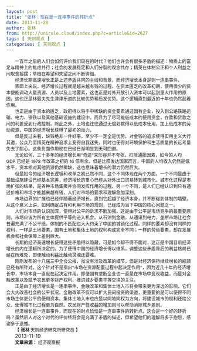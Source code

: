 ```yaml
---
layout: post
title: "张林：现在是一连串事件的转折点"
date: 2013-11-28
author: 张林
from: http://unirule.cloud/index.php?c=article&id=2627
tags: [ 天则观点 ]
categories: [ 天则观点 ]
---
```


<div class="article">
 <div class="body-text">
  <div style="text-indent:18.0pt;">
   <span style="font-size:9.0pt;">
    一百年之后的人们会如何评价我们现在的时代？他们也许会有很多矛盾的描述：物质上的富足与精神上的焦虑并行；社会的发展稳定和人们分裂的观念共存；精英在体制公正和个人利益之间取舍摇摆；草根在希望和失望之间不断徘徊。
   </span>
  </div>
  <div style="text-indent:18.0pt;">
  </div>
  <div style="text-indent:18.0pt;">
   <span style="font-size:9.0pt;">
    经济长期高速增长正是上述矛盾共同的主线和背景，而经济增长本身是则一连串事件。
   </span>
  </div>
  <div style="text-indent:18.0pt;">
  </div>
  <div style="text-indent:18.0pt;">
   <span style="font-size:9.0pt;">
    表面上来说，经济增长过程就是越来越有钱的过程。在资本匮乏的改革初期，使用很少的资本便能调动大量资源、人员以及土地要素，这也正是对外开放引入资本可以起到重大作用的原因，这也正是林毅夫先生津津乐道的比较优势和后发优势。这个逻辑直到最近的十年也仍然起着作用。
   </span>
  </div>
  <div style="text-indent:18.0pt;">
  </div>
  <div style="text-indent:18.0pt;">
   <span style="font-size:9.0pt;">
    也正是由于资本的匮乏，政府得以将手中稀缺的资金要素通过国有企业，投入到公路铁路运输、电力、钢铁以及其他基础设施的建设中。而且为了尽可能低成本的使用资金，存款和贷款之间的利差受到行政控制。除此之外，土地也往往通过无偿划拨得以低成本使用。加上低成本的劳动资源，中国的经济增长获得了最初的动力。
   </span>
  </div>
  <div style="text-indent:18.0pt;">
  </div>
  <div style="text-indent:18.0pt;">
   <span style="font-size:9.0pt;">
    但是反过来看，缺钱绝非一件好事，至少不一定全是优势。对金钱的追求使得实用主义大行其道，公众乃至精英在精神追求上变得自我迷失，同时也使得对环境保护和生活质量的长远考量失去了耐心。这些负面作用现在已经日渐明显到无可回避。
   </span>
  </div>
  <div style="text-indent:18.0pt;">
  </div>
  <div style="text-indent:18.0pt;">
   <span style="font-size:9.0pt;">
    无论如何，三十多年的经济增长用"奇迹"来形容并不夸张。扣除通胀因素，如今的人均
   </span>
   <span style="font-size:9.0pt">
    GDP
   </span>
   <span style="font-size:9.0pt;">
    已经是
   </span>
   <span style="font-size:9.0pt">
    1978
   </span>
   <span style="font-size:9.0pt;">
    年改革之初的
   </span>
   <span style="font-size:9.0pt">
    16
   </span>
   <span style="font-size:9.0pt;">
    倍有余。但是比照发达国家而言，中国的人均收入仍然是低水平，资本相对其他资源仍然稀缺，这也意味着增长的潜力仍然巨大。
   </span>
  </div>
  <div style="text-indent:18.0pt;">
  </div>
  <div style="text-indent:18.0pt;">
   <span style="font-size:9.0pt;">
    但是如今的经济增长逻辑和改革之初已然不同，这个不同体现在两个方面。一个不同是由于基础设施建设已经基本完善，经济增长的重心已经从对外出口贸易转到城市化。城市化过程是市场扩张的结果，是各种市场集聚并协同发挥作用的过程。另一个不同，是人们已经认识到只有通过价格和市场才能越来越有钱，人们对市场的要求和理解愈加深刻。
   </span>
  </div>
  <div style="text-indent:18.0pt;">
  </div>
  <div style="text-indent:18.0pt;">
   <span style="font-size:9.0pt;">
    市场边界的扩展也已经伴随着经济增长，直到它超越了经济本身，并不断碰到体制的墙壁。从这个意义上讲，如何确定占有和利用市场的规则，已经成为当下中国的核心问题之一。
   </span>
  </div>
  <div style="text-indent:18.0pt;">
  </div>
  <div style="text-indent:18.0pt;">
   <span style="font-size:9.0pt;">
    人们对市场的认识加深，使得对公平的诉求不断加强。这是由于公平是市场竞争的最重要原则，市场应该为所有主体提供平等的进入机会。从石油到金融，从通讯到电力，垄断市场让社会普遍充满了不公平感。体制的不匹配也大大约束了中国的城镇化过程。同样的要素却没有同样的权利，一样是土地要素，国有土地和集体土地的权利构成完全不同；一样的劳动要素，却在发展机会和社会保障上差别巨大。
   </span>
  </div>
  <div style="text-indent:18.0pt;">
  </div>
  <div style="text-indent:18.0pt;">
   <span style="font-size:9.0pt;">
    长期的经济高速增长使得这些矛盾得以隐藏，可是如今却不得不面对，这正是中国目前经济增长的内在逻辑所决定的。为了使得中国的经济增长得以维系，调整这些矛盾背后的利益格局已经在所难免，即便触动利益比触动灵魂还要难。
   </span>
  </div>
  <div style="text-indent:18.0pt;">
  </div>
  <div style="text-indent:18.0pt;">
   <span style="font-size:9.0pt;">
    刚刚发布的十八届三中全会公报，虽没有涉及改革的细节，但是对经济保持继续增长的瓶颈已经有所针对。这个针对不是指出"市场在资源配置过程中起决定作用"，因为近几十年的经济增长中，市场本身一直就在起决定作用，即便国有垄断企业也一直是在市场中变现收益，而是对金融改革以及赋予农民更多财产权利、推进城乡要素平等交换的关注。
   </span>
  </div>
  <div style="text-indent:18.0pt;">
  </div>
  <div style="text-indent:18.0pt;">
   <span style="font-size:9.0pt;">
    正是由于经济增长是一连串事件，金融改革和集体土地入市将会带来更为深远的影响，它们会大大改善社会的公平状况。金融改革不仅可以扩大民间投资的渠道，更重要的是可以使得不同市场主体更公平的使用资本。集体土地入市也应是以同地同权为方向，将建设城市的权利还给公众，使得城市化过程更为自然。农民财产性收益的增加则可以帮助消除城乡差别。
   </span>
  </div>
  <div style="text-indent:18.0pt;">
  </div>
  <div style="text-indent:18.0pt;">
   <span style="font-size:9.0pt;">
    经济增长是一连串事件，而现在的时点恰恰是一连串事件的转折点。这会是一个好的转折吗？虽然后人对这个时代的评价终将会是充满了矛盾的描述，但希望他们的理解将多于抱怨，感谢多于遗憾。
   </span>
  </div>
  <div>
  </div>
  <div style="text-indent:18.0pt;">
  </div>
  <div style="text-indent:18.0pt;">
   <span style="font-size:9.0pt;">
    【
   </span>
   <b>
    <span style="font-size:9.0pt;">
     张林
    </span>
   </b>
   <span style="font-size:9.0pt;">
    天则经济研究所研究员
   </span>
   <span style="font-size:9.0pt;">
    】
   </span>
  </div>
  <div style="text-indent:18.05pt;">
   <b>
   </b>
  </div>
  <div style="text-indent:18.05pt;">
   <span style="text-indent: 24px;">
    2013-11-19
   </span>
  </div>
  <div style="text-indent:18.05pt;">
   <b>
    <span style="font-size:9.0pt;">
     文章来源：
    </span>
   </b>
   <span style="font-size:9.0pt;">
    经济观察报
   </span>
  </div>
  <div style="text-indent:18.0pt;">
  </div>
  <div style="text-indent:18.0pt;">
  </div>
  <p align="left">
  </p>
 </div>
</div>

